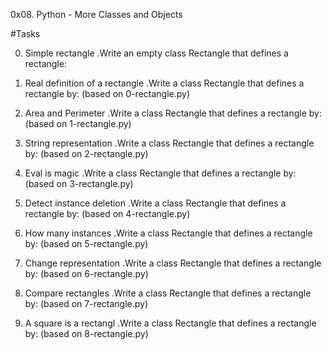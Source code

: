 0x08. Python - More Classes and Objects

#Tasks

0. Simple rectangle
.Write an empty class Rectangle that defines a rectangle:

1. Real definition of a rectangle
.Write a class Rectangle that defines a rectangle by: (based on 0-rectangle.py)

2. Area and Perimeter
.Write a class Rectangle that defines a rectangle by: (based on 1-rectangle.py)

3. String representation
.Write a class Rectangle that defines a rectangle by: (based on 2-rectangle.py)

4. Eval is magic
.Write a class Rectangle that defines a rectangle by: (based on 3-rectangle.py)

5. Detect instance deletion
.Write a class Rectangle that defines a rectangle by: (based on 4-rectangle.py)

6. How many instances
.Write a class Rectangle that defines a rectangle by: (based on 5-rectangle.py)

7. Change representation
.Write a class Rectangle that defines a rectangle by: (based on 6-rectangle.py)

8. Compare rectangles
.Write a class Rectangle that defines a rectangle by: (based on 7-rectangle.py)

9. A square is a rectangl
.Write a class Rectangle that defines a rectangle by: (based on 8-rectangle.py)


